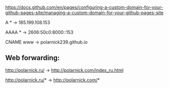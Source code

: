 https://docs.github.com/en/pages/configuring-a-custom-domain-for-your-github-pages-site/managing-a-custom-domain-for-your-github-pages-site

A * → 185.199.108.153

AAAA * → 2606:50c0:8000::153

CNAME www → polarnick239.github.io

## Web forwarding:

http://polarnick.ru/ → http://polarnick.com/index_ru.html

http://polarnick.ru/* → http://polarnick.com/*
